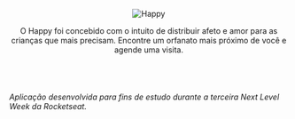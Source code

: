 <p align="center">
  <img src="https://github.com/wesleyrafael/next-level-week-3.0/blob/master/.github/logo.png?raw=true" alt="Happy" />
  <p align="center">O Happy foi concebido com o intuito de distribuir afeto e amor para as crianças que mais precisam. Encontre um orfanato mais próximo de você e agende uma visita.</p>
</p>

<br />
<br />
<h6>Aplicação desenvolvida para fins de estudo durante a terceira Next Level Week da Rocketseat.</h6>


